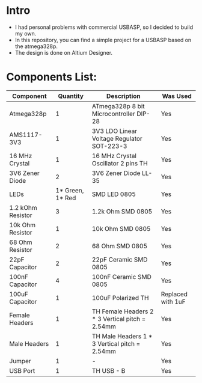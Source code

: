 # Intro
- I had personal problems with commercial USBASP, so I decided to build my own. 
- In this repository, you can find a simple project for a USBASP based on the atmega328p.
- The design is done on Altium Designer.
# Components List:
|Component|Quantity|Description| Was Used|
|----|-----|-------|-------|
|Atmega328p|1|ATmega328p 8 bit Microcontroller DIP-28|Yes|
|AMS1117-3V3|1|3V3 LDO Linear Voltage Regulator SOT-223-3|Yes|
|16 MHz Crystal|1|16 MHz Crystal Oscillator 2 pins TH|Yes|
|3V6 Zener Diode|2|3V6 Zener Diode LL-35|Yes|
|LEDs|1* Green, 1* Red|SMD LED 0805|Yes|
|1.2 kOhm Resistor|3|1.2k Ohm SMD 0805|Yes|
|10k Ohm Resistor|1|10k Ohm SMD 0805|Yes|
|68 Ohm Resistor|2|68 Ohm SMD 0805|Yes|
|22pF Capacitor|2|22pF Ceramic SMD 0805|Yes|
|100nF Capacitor|4|100nF Ceramic SMD 0805|Yes|
|100uF Capacitor|1|100uF Polarized TH|Replaced with 1uF|
|Female Headers|1|TH Female Headers 2 * 3 Vertical pitch = 2.54mm|Yes|
|Male Headers|1|TH Male Headers 1 * 3 Vertical pitch = 2.54mm|Yes|
|Jumper|1| - |Yes|
|USB Port|1|TH USB - B|Yes|
